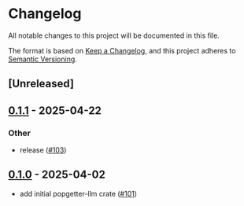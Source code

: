 # Changelog

All notable changes to this project will be documented in this file.

The format is based on [Keep a Changelog](https://keepachangelog.com/en/1.0.0/),
and this project adheres to [Semantic Versioning](https://semver.org/spec/v2.0.0.html).

## [Unreleased]

## [0.1.1](https://github.com/Urban-Analytics-Technology-Platform/popgetter/compare/popgetter-llm-v0.1.0...popgetter-llm-v0.1.1) - 2025-04-22

### Other

- release ([#103](https://github.com/Urban-Analytics-Technology-Platform/popgetter/pull/103))

## [0.1.0](https://github.com/Urban-Analytics-Technology-Platform/popgetter/releases/tag/popgetter-llm-v0.1.0) - 2025-04-02

- add initial popgetter-llm crate ([#101](https://github.com/Urban-Analytics-Technology-Platform/popgetter/pull/101))
